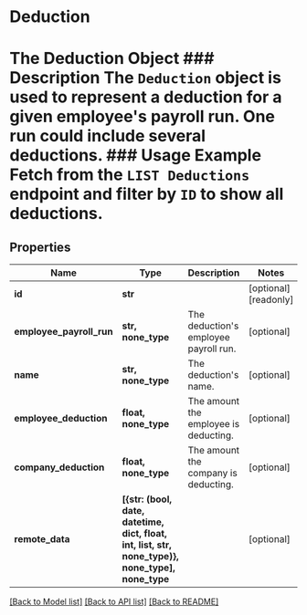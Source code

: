 # Deduction

# The Deduction Object ### Description The `Deduction` object is used to represent a deduction for a given employee's payroll run. One run could include several deductions.  ### Usage Example Fetch from the `LIST Deductions` endpoint and filter by `ID` to show all deductions.

## Properties
Name | Type | Description | Notes
------------ | ------------- | ------------- | -------------
**id** | **str** |  | [optional] [readonly] 
**employee_payroll_run** | **str, none_type** | The deduction&#39;s employee payroll run. | [optional] 
**name** | **str, none_type** | The deduction&#39;s name. | [optional] 
**employee_deduction** | **float, none_type** | The amount the employee is deducting. | [optional] 
**company_deduction** | **float, none_type** | The amount the company is deducting. | [optional] 
**remote_data** | **[{str: (bool, date, datetime, dict, float, int, list, str, none_type)}, none_type], none_type** |  | [optional] 

[[Back to Model list]](../README.md#documentation-for-models) [[Back to API list]](../README.md#documentation-for-api-endpoints) [[Back to README]](../README.md)


